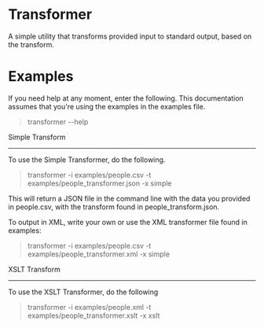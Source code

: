 Transformer
===========

A simple utility that transforms provided input to standard output, based on the transform.

Examples
========

If you need help at any moment, enter the following. This documentation assumes that you're
using the examples in the examples file.

> transformer --help

Simple Transform
****************

To use the Simple Transformer, do the following.

> transformer -i examples/people.csv -t examples/people_transformer.json -x simple

This will return a JSON file in the command line with the data you provided in people.csv, 
with the transform found in people_transform.json.

To output in XML, write your own or use the XML transformer file found in examples:

> transformer -i examples/people.csv -t examples/people_transformer.xml -x simple

XSLT Transform
**************

To use the XSLT Transformer, do the following

> transformer -i examples/people.xml -t examples/people_transformer.xslt -x xslt 

